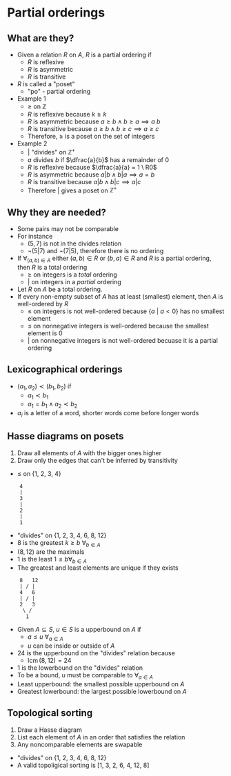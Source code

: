 # Partial orderings

## What are they?

- Given a relation $R$ on $A$, $R$ is a partial ordering if
    - $R$ is reflexive
    - $R$ is asymmetric
    - $R$ is transitive
- $R$ is called a "poset"
    - "po" - partial ordering
- Example 1
    - $\ge$ on $\mathbb{Z}$
    - $R$ is reflexive because $k \ge k$
    - $R$ is asymmetric because $a \ge b \land b \ge a \implies a \ b$
    - $R$ is transitive because $a \ge b \land b \ge c \implies a \ge c$
    - Therefore, $\ge$ is a poset on the set of integers
- Example 2
    - $\vert$ "divides" on $\mathbb{Z}^{+}$
    - $a$ divides $b$ if $\dfrac{a}{b}$ has a remainder of $0$
    - $R$ is reflexive because $\dfrac{a}{a} = 1 \ R0$
    - $R$ is asymmetric because $a \vert b \land b \vert a \implies a = b$
    - $R$ is transitive because $a \vert b \land b \vert c \implies a \vert c$
    - Therefore $\vert$ gives a poset on $\mathbb{Z}^{+}$

## Why they are needed?

- Some pairs may not be comparable
- For instance
    - $(5, 7)$ is not in the divides relation
    - $\neg(5 \vert 7)$ and $\neg(7 \vert 5)$, therefore there is no ordering
- If $\forall_{(a, b) \in A}$ either $(a, b) \in R$ or $(b, a) \in R$ and $R$ is a partial ordering, then $R$ is a total ordering
    - $\ge$ on integers is a *total* ordering
    - $\vert$ on integers in a *partial* ordering
- Let $R$ on $A$ be a total ordering.
- If every non-empty subset of $A$ has at least (smallest) element, then $A$ is well-ordered by $R$
    - $\le$ on integers is not well-ordered because $\{ a \ \vert \ a < 0 \}$ has no smallest element
    - $\le$ on nonnegative integers is well-ordered because the smallest element is $0$
    - $\vert$ on nonnegative integers is not well-ordered becuase it is a partial ordering

## Lexicographical orderings

- $(a_{1}, a_{2}) \prec (b_{1}, b_{2})$ if
    - $a_{1} \prec b_{1}$
    - $a_{1} = b_{1} \land a_{2} \prec b_{2}$
- $a_{i}$ is a letter of a word, shorter words come before longer words

## Hasse diagrams on posets

1) Draw all elements of $A$ with the bigger ones higher
2) Draw only the edges that can't be inferred by transitivity

- $\le$ on $\{ 1,\ 2,\ 3,\ 4\}$
```
    4
    |
    3
    |
    2
    |
    1
```

- "divides" on $\{ 1,\ 2,\ 3,\ 4,\ 6,\ 8,\ 12 \}$
- $8$ is the greatest $k \ge b \ \forall_{b \in A}$
- $(8, 12)$ are the maximals
- $1$ is the least $1 \le b \forall_{b \in A}$
- The greatest and least elements are unique if they exists
```
    8   12
    | / |
    4   6
    | / |
    2   3
     \ /
      1
```

- Given $A \subseteq S$, $u \in S$ is a upperbound on $A$ if
    - $a \le u \ \forall_{a \in A}$
    - $u$ can be inside or outside of $A$
- $24$ is the upperbound on the "divides" relation because
    - $\operatorname{lcm}(8, 12) = 24$
- $1$ is the lowerbound on the "divides" relation
- To be a bound, $u$ must be comparable to $\forall_{a \in A}$
- Least upperbound: the smallest possible upperbound on $A$
- Greatest lowerbound: the largest possible lowerbound on $A$

## Topological sorting

1) Draw a Hasse diagram
2) List each element of $A$ in an order that satisfies the relation
3) Any noncomparable elements are swapable

- "divides" on $\{ 1,\ 2,\ 3,\ 4,\ 6,\ 8,\ 12 \}$
- A valid topoligical sorting is $\left[ 1,\ 3,\ 2,\ 6,\ 4,\ 12,\ 8 \right]$